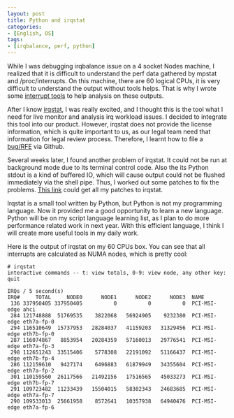 ```yaml
---
layout: post
title: Python and irqstat
categories:
- [English, OS]
tags:
- [irqbalance, perf, python]
---
```


While I was debugging irqbalance issue on a 4 socket Nodes machine, I realized that it is difficult to understand the perf data gathered by mpstat and /proc/interrupts. On this machine, there are 60 logical CPUs, it is very difficult to understand the output without tools helps. That is why I wrote some [interrupt tools](https://github.com/yangoliver/mytools/tree/master/interrupt) to help analysis on these outputs.

After I know [irqstat](https://github.com/lanceshelton/irqstat), I was really excited, and I thought this is the tool what I need for live monitor and analysis irq workload issues. I decided to integrate this tool into our product. However, irqstat does not provide the license information, which is quite important to us, as our legal team need that information for legal review process. Therefore, I learnt how to file a [bug/RFE](https://github.com/lanceshelton/irqstat/issues/1) via Github.

Several weeks later, I found another problem of irqstat. It could not be run at background mode due to its terminal control code. Also the its Python stdout is a kind of buffered IO, which will cause output could not be flushed immediately via the shell pipe. Thus, I worked out some patches to fix the problems. [This link](https://github.com/lanceshelton/irqstat/commits?author=yangoliver) could get all my patches to irqstat.

Irqstat is a small tool written by Python, but Python is not my programming language. Now it provided me a good opportunity to learn a new language. Python will be on my script language learning list, as I plan to do more performance related work in next year. With this efficient language, I think I will create more useful tools in my daily work.

Here is the output of irqstat on my 60 CPUs box. You can see that all interrupts are calculated as NUMA nodes, which is pretty cool:

    # irqstat
    interactive commands -- t: view totals, 0-9: view node, any other key: quit
     
    IRQs / 5 second(s)
    IRQ#     TOTAL     NODE0      NODE1      NODE2      NODE3  NAME
     136 337950405 337950405          0          0          0  PCI-MSI-edge ahci
     284 121748888  51769535    3822068   56924905    9232380  PCI-MSI-edge eth7a-fp-0
     294 116510649  15737953   28284037   41159203   31329456  PCI-MSI-edge eth7b-fp-0
     287 116074867   8853954   20284359   57160013   29776541  PCI-MSI-edge eth7a-fp-3
     298 112651243  33515406    5778308   22191092   51166437  PCI-MSI-edge eth7b-fp-4
     286 112159610   9427174    6496883   61879949   34355604  PCI-MSI-edge eth7a-fp-2
     301 110159560  26117566   21492156   17516565   45033273  PCI-MSI-edge eth7b-fp-7
     291 109723482  11233439   15504015   58302343   24683685  PCI-MSI-edge eth7a-fp-7
     290 109533013  25661958    8572641   10357938   64940476  PCI-MSI-edge eth7a-fp-6

